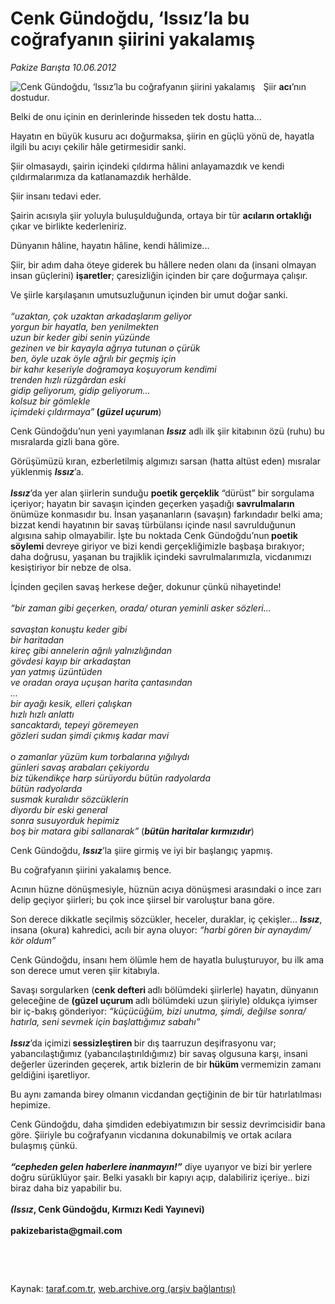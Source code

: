 # Cenk Gündoğdu, ‘Issız’la bu coğrafyanın şiirini yakalamış

*Pakize Barışta 10.06.2012*

<div class="yazi"><img align="left" alt="Cenk Gündoğdu, ‘Issız’la bu coğrafyanın şiirini yakalamış" border="0" src="http://www.taraf.com.tr/fotoraflar/makaleler/cenk-gundogdu-issiz-la-bu-cografyanin-siirini_8492_orijinal.jpg" style="border-right-width:10px; border-color:#FFFFFF"/><p>Şiir <b>acı</b>’nın dostudur.</p>
<p>Belki de onu içinin en derinlerinde hisseden tek dostu hatta...</p>
<p>Hayatın en büyük kusuru acı doğurmaksa, şiirin en güçlü yönü de, hayatla ilgili bu acıyı çekilir hâle getirmesidir sanki.</p>
<p>Şiir olmasaydı, şairin içindeki çıldırma hâlini anlayamazdık ve kendi çıldırmalarımıza da katlanamazdık herhâlde.</p>
<p>Şiir insanı tedavi eder.</p>
<p>Şairin acısıyla şiir yoluyla buluşulduğunda, ortaya bir tür <b>acıların ortaklığı </b>çıkar ve birlikte kederleniriz.</p>
<p>Dünyanın hâline, hayatın hâline, kendi hâlimize...</p>
<p>Şiir, bir adım daha öteye giderek bu hâllere neden olanı da (insani olmayan insan güçlerini) <b>işaretler</b>; çaresizliğin içinden bir çare doğurmaya çalışır. </p>
<p>Ve şiirle karşılaşanın umutsuzluğunun içinden bir umut doğar sanki.<br/><br/><i>“uzaktan, çok uzaktan arkadaşlarım geliyor<br/></i><i>yorgun bir hayatla, ben yenilmekten<br/></i><i>uzun bir keder gibi senin yüzünde<br/></i><i>gezinen ve bir kayayla ağrıya tutunan o çürük<br/></i><i>ben, öyle uzak öyle ağrılı bir geçmiş için<br/></i><i>bir kahır keseriyle doğramaya koşuyorum kendimi<br/></i><i>trenden hızlı rüzgârdan eski <br/></i><i>gidip geliyorum, gidip geliyorum...<br/></i><i>kolsuz bir gömlekle<br/></i><i>içimdeki çıldırmaya”</i><b> (<i>güzel uçurum</i></b>)</p>
<p>Cenk Gündoğdu’nun yeni yayımlanan <b><i>Issız</i></b> adlı ilk şiir kitabının özü (ruhu) bu mısralarda gizli bana göre. </p>
<p>Görüşümüzü kıran, ezberletilmiş algımızı sarsan (hatta altüst eden) mısralar yüklenmiş <b><i>Issız</i></b>’a.<br/><br/><b><i>Issız</i></b>’da yer alan şiirlerin sunduğu <b>poetik gerçeklik</b> “dürüst” bir sorgulama içeriyor; hayatın bir savaşın içinden geçerken yaşadığı <b>savrulmaların</b> önümüze konmasıdır bu. İnsan yaşananların (savaşın) farkındadır belki ama; bizzat kendi hayatının bir savaş türbülansı içinde nasıl savrulduğunun algısına sahip olmayabilir. İşte bu noktada Cenk Gündoğdu’nun<b> poetik söylemi </b>devreye giriyor ve bizi kendi gerçekliğimizle başbaşa bırakıyor; daha doğrusu, yaşanan bu trajiklik içindeki savrulmalarımızla, vicdanımızı kesiştiriyor bir nebze de olsa.</p>
<p>İçinden geçilen savaş herkese değer, dokunur çünkü nihayetinde!<br/><br/><i>“bir zaman gibi geçerken, orada/ oturan yeminli asker sözleri...<br/><br/>savaştan konuştu keder gibi<br/>bir haritadan <br/>kireç gibi annelerin ağrılı yalnızlığından <br/>gövdesi kayıp bir arkadaştan <br/>yan yatmış üzüntüden <br/>ve oradan oraya uçuşan harita çantasından<br/>... <br/>bir ayağı kesik, elleri çalışkan <br/>hızlı hızlı anlattı<br/>sancaktardı, tepeyi göremeyen <br/>gözleri sudan şimdi çıkmış kadar mavi <br/><br/>o zamanlar yüzüm kum torbalarına yığılıydı <br/>günleri savaş arabaları çekiyordu <br/>biz tükendikçe harp sürüyordu bütün radyolarda<br/>bütün radyolarda<br/>susmak kuralıdır sözcüklerin <br/>diyordu bir eski general <br/>sonra susuyorduk hepimiz <br/>boş bir matara gibi sallanarak”</i> (<b><i>bütün haritalar kırmızıdır</i></b>)</p>
<p>Cenk Gündoğdu, <b><i>Issız</i></b>’la şiire girmiş ve iyi bir başlangıç yapmış.</p>
<p>Bu coğrafyanın şiirini yakalamış bence.</p>
<p>Acının hüzne dönüşmesiyle, hüznün acıya dönüşmesi arasındaki o ince zarı delip geçiyor şiirleri; bu çok ince şiirsel bir varoluştur bana göre. </p>
<p>Son derece dikkatle seçilmiş sözcükler, heceler, duraklar, iç çekişler... <b><i>Issız</i></b>, insana (okura) kahredici, acılı bir ayna oluyor: <i>“harbi gören bir aynaydım/ kör oldum”</i></p>
<p>Cenk Gündoğdu, insanı hem ölümle hem de hayatla buluşturuyor, bu ilk ama son derece umut veren şiir kitabıyla.</p>
<p>Savaşı sorgularken (<b>cenk defteri </b>adlı bölümdeki şiirlerle) hayatın, dünyanın geleceğine de <b>(güzel uçurum </b>adlı bölümdeki uzun şiiriyle) oldukça iyimser bir iç-bakış gönderiyor: <i>“küçücüğüm, bizi unutma, şimdi, değilse sonra/ hatırla, seni sevmek için başlattığımız sabahı” <br/><br/></i><b><i>Issız</i></b>’da içimizi<b> sessizleştiren </b>bir dış taarruzun deşifrasyonu var; yabancılaştığımız (yabancılaştırıldığımız) bir savaş olgusuna karşı, insani değerler üzerinden geçerek, artık bizlerin de bir<b> hüküm </b>vermemizin zamanı geldiğini işaretliyor. </p>
<p>Bu aynı zamanda birey olmanın vicdandan geçtiğinin de bir tür hatırlatılması hepimize.</p>
<p>Cenk Gündoğdu, daha şimdiden edebiyatımızın bir sessiz devrimcisidir bana göre. Şiiriyle bu coğrafyanın vicdanına dokunabilmiş ve ortak acılara bulaşmış çünkü.<br/><br/><b><i>“cepheden gelen haberlere inanmayın!”</i></b> diye uyarıyor ve bizi bir yerlere doğru sürüklüyor şair. Belki yasaklı bir kapıyı açıp, dalabiliriz içeriye.. bizi biraz daha biz yapabilir bu.<br/><br/><b><i>(Issız</i></b><b>, Cenk Gündoğdu, Kırmızı Kedi Yayınevi)<br/><br/></b><b>pakizebarista@gmail.com</b></p>
<p><b> </b></p>
<p><b> </b></p>
</div>

Kaynak: [taraf.com.tr](http://www.taraf.com.tr/pakize-barista/makale-cenk-gundogdu-issiz-la-bu-cografyanin-siirini.htm), [web.archive.org (arşiv bağlantısı)](http://web.archive.org/web/20140115105301/http://www.taraf.com.tr/pakize-barista/makale-cenk-gundogdu-issiz-la-bu-cografyanin-siirini.htm)
